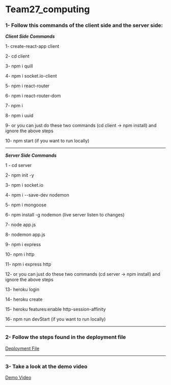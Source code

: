 # Team27_computing

### 1- Follow this commands of the client side and the server side:

___________Client Side Commands___________

1- create-react-app client 

2- cd client

3- npm i quill

4- npm i socket.io-client

5- npm i react-router 

6- npm i react-router-dom 

7- npm i 

8- npm i uuid 

9- or you can just do these two commands (cd client -> npm install) and ignore the above steps

10- npm start (if you want to run locally)
___________________________________________________________________________________________________________________

___________Server Side Commands___________

1 - cd server

2- npm init -y

3- npm i socket.io

4- npm i --save-dev nodemon

5- npm i mongoose 

6- npm install -g nodemon (live server listen to changes)

7- node app.js

8- nodemon app.js

9- npm i express

10- npm i http 

11- npm i express http

12- or you can just do these two commands (cd server -> npm install) and ignore the above steps

13- heroku login

14- heroku create

15- heroku features:enable http-session-affinity 

16- npm run devStart (if you want to run locally)
___________________________________________________________________________________________________________________

### 2- Follow the steps found in the deployment file
[Deployment File](https://github.com/Sherif-Ahmed17/Team27_computing/blob/master/Deployment%20steps.pdf)
___________________________________________________________________________________________________________________
### 3- Take a look at the demo video
[Demo Video](https://www.youtube.com/watch?v=XHlI97AOp-Y)

